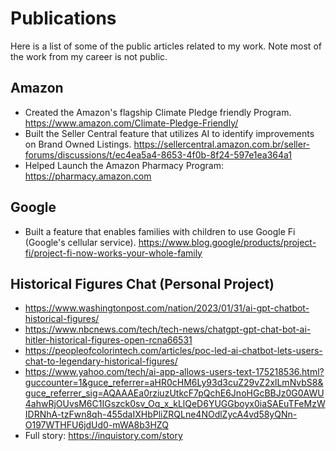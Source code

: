 # Publications
Here is a list of some of the public articles related to my work. Note most of the work from my career is not public.

## Amazon
* Created the Amazon's flagship Climate Pledge friendly Program.  https://www.amazon.com/Climate-Pledge-Friendly/
* Built the Seller Central feature that utilizes AI to identify improvements on Brand Owned Listings.  https://sellercentral.amazon.com.br/seller-forums/discussions/t/ec4ea5a4-8653-4f0b-8f24-597e1ea364a1
* Helped Launch the Amazon Pharmacy Program: https://pharmacy.amazon.com
## Google
* Built a feature that enables families with children to use Google Fi (Google's cellular service). https://www.blog.google/products/project-fi/project-fi-now-works-your-whole-family

## Historical Figures Chat (Personal Project)
* https://www.washingtonpost.com/nation/2023/01/31/ai-gpt-chatbot-historical-figures/
* https://www.nbcnews.com/tech/tech-news/chatgpt-gpt-chat-bot-ai-hitler-historical-figures-open-rcna66531
* https://peopleofcolorintech.com/articles/poc-led-ai-chatbot-lets-users-chat-to-legendary-historical-figures/
* https://www.yahoo.com/tech/ai-app-allows-users-text-175218536.html?guccounter=1&guce_referrer=aHR0cHM6Ly93d3cuZ29vZ2xlLmNvbS8&guce_referrer_sig=AQAAAEa0rziuzUtkcF7pQchE6JnoHGcBBJz0G0AWU4ahwRjOUvsM6C1IGszck0sv_Oq_x_kLlQeD6YUGGboyx0iaSAEuTFeMzWIDRNhA-tzFwn8qh-455daIXHbPliZRQLne4NOdlZycA4vd58yQNn-O197WTHFU6jdUd0-mWA8b3HZQ
* Full story: https://inquistory.com/story
